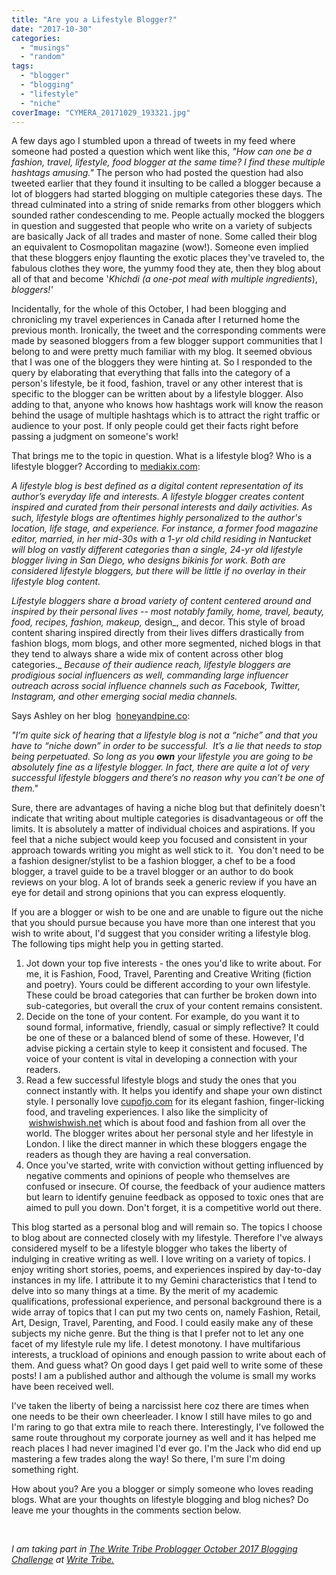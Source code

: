 ```yaml
---
title: "Are you a Lifestyle Blogger?"
date: "2017-10-30"
categories: 
  - "musings"
  - "random"
tags: 
  - "blogger"
  - "blogging"
  - "lifestyle"
  - "niche"
coverImage: "CYMERA_20171029_193321.jpg"
---
```


A few days ago I stumbled upon a thread of tweets in my feed where someone had posted a question which went like this, _"How can one be a fashion, travel, lifestyle, food blogger at the same time? I find these multiple hashtags amusing."_ The person who had posted the question had also tweeted earlier that they found it insulting to be called a blogger because a lot of bloggers had started blogging on multiple categories these days. The thread culminated into a string of snide remarks from other bloggers which sounded rather condescending to me. People actually mocked the bloggers in question and suggested that people who write on a variety of subjects are basically Jack of all trades and master of none. Some called their blog an equivalent to Cosmopolitan magazine (wow!). Someone even implied that these bloggers enjoy flaunting the exotic places they've traveled to, the fabulous clothes they wore, the yummy food they ate, then they blog about all of that and become '_Khichdi (a one-pot meal with multiple ingredients_), _bloggers!'_

Incidentally, for the whole of this October, I had been blogging and chronicling my travel experiences in Canada after I returned home the previous month. Ironically, the tweet and the corresponding comments were made by seasoned bloggers from a few blogger support communities that I belong to and were pretty much familiar with my blog. It seemed obvious that I was one of the bloggers they were hinting at. So I responded to the query by elaborating that everything that falls into the category of a person's lifestyle, be it food, fashion, travel or any other interest that is specific to the blogger can be written about by a lifestyle blogger. Also adding to that, anyone who knows how hashtags work will know the reason behind the usage of multiple hashtags which is to attract the right traffic or audience to your post. If only people could get their facts right before passing a judgment on someone's work!

That brings me to the topic in question. What is a lifestyle blog? Who is a lifestyle blogger? According to [mediakix.com](http://mediakix.com/2015/06/what-is-a-lifestyle-blogger/#gs.rZyNQ0I):

_A lifestyle blog is best defined as a digital content representation of its author’s everyday life and interests. A lifestyle blogger creates content inspired and curated from their personal interests and daily activities. As such, lifestyle blogs are oftentimes highly personalized to the author's location, life stage, and experience. For instance, a former food magazine editor, married, in her mid-30s with a 1-yr old child residing in Nantucket will blog on vastly different categories than a single, 24-yr old lifestyle blogger living in San Diego, who designs bikinis for work. Both are considered lifestyle bloggers, but there will be little if no overlay in their lifestyle blog content._

_Lifestyle bloggers share a broad variety of content centered around and inspired by their personal lives -- most notably family, home, travel, beauty, food, recipes, fashion, makeup,_ design_, and decor. This style of broad content sharing inspired directly from their lives differs drastically from fashion blogs, mom blogs, and other more segmented, niched blogs in that they tend to always share a wide mix of content across other blog categories._ _Because of their audience reach, lifestyle bloggers are prodigious social influencers as well, commanding large influencer outreach across social influence channels such as Facebook, Twitter, Instagram, and other emerging social media channels._

Says Ashley on her blog  [honeyandpine.co](http://www.honeyandpine.co/what-is-a-lifestyle-blog/):

_"I’m quite sick of hearing that a lifestyle blog is not a “niche” and that you have to “niche down” in order to be successful.  It’s a lie that needs to stop being perpetuated. So long as you **own** your lifestyle you are going to be absolutely fine as a lifestyle blogger. In fact, there are quite a lot of very successful lifestyle bloggers and there’s no reason why you can’t be one of them."_

Sure, there are advantages of having a niche blog but that definitely doesn't indicate that writing about multiple categories is disadvantageous or off the limits. It is absolutely a matter of individual choices and aspirations. If you feel that a niche subject would keep you focused and consistent in your approach towards writing you might as well stick to it.  You don't need to be a fashion designer/stylist to be a fashion blogger, a chef to be a food blogger, a travel guide to be a travel blogger or an author to do book reviews on your blog. A lot of brands seek a generic review if you have an eye for detail and strong opinions that you can express eloquently.

If you are a blogger or wish to be one and are unable to figure out the niche that you should pursue because you have more than one interest that you wish to write about, I'd suggest that you consider writing a lifestyle blog. The following tips might help you in getting started.

1. Jot down your top five interests - the ones you'd like to write about. For me, it is Fashion, Food, Travel, Parenting and Creative Writing (fiction and poetry). Yours could be different according to your own lifestyle. These could be broad categories that can further be broken down into sub-categories, but overall the crux of your content remains consistent.
2. Decide on the tone of your content. For example, do you want it to sound formal, informative, friendly, casual or simply reflective? It could be one of these or a balanced blend of some of these. However, I'd advise picking a certain style to keep it consistent and focused. The voice of your content is vital in developing a connection with your readers.
3. Read a few successful lifestyle blogs and study the ones that you connect instantly with. It helps you identify and shape your own distinct style. I personally love [cupofjo.com](https://cupofjo.com/) for its elegant fashion, finger-licking food, and traveling experiences. I also like the simplicity of  [wishwishwish.net](http://wishwishwish.net/) which is about food and fashion from all over the world. The blogger writes about her personal style and her lifestyle in London. I like the direct manner in which these bloggers engage the readers as though they are having a real conversation.
4. Once you've started, write with conviction without getting influenced by negative comments and opinions of people who themselves are confused or insecure. Of course, the feedback of your audience matters but learn to identify genuine feedback as opposed to toxic ones that are aimed to pull you down. Don't forget, it is a competitive world out there.

This blog started as a personal blog and will remain so. The topics I choose to blog about are connected closely with my lifestyle. Therefore I've always considered myself to be a lifestyle blogger who takes the liberty of indulging in creative writing as well. I love writing on a variety of topics. I enjoy writing short stories, poems, and experiences inspired by day-to-day instances in my life. I attribute it to my Gemini characteristics that I tend to delve into so many things at a time. By the merit of my academic qualifications, professional experience, and personal background there is a wide array of topics that I can put my two cents on, namely Fashion, Retail, Art, Design, Travel, Parenting, and Food. I could easily make any of these subjects my niche genre. But the thing is that I prefer not to let any one facet of my lifestyle rule my life. I detest monotony. I have multifarious interests, a truckload of opinions and enough passion to write about each of them. And guess what? On good days I get paid well to write some of these posts! I am a published author and although the volume is small my works have been received well.

I've taken the liberty of being a narcissist here coz there are times when one needs to be their own cheerleader. I know I still have miles to go and I'm raring to go that extra mile to reach there. Interestingly, I've followed the same route throughout my corporate journey as well and it has helped me reach places I had never imagined I'd ever go. I'm the Jack who did end up mastering a few trades along the way! So there, I'm sure I'm doing something right.

How about you? Are you a blogger or simply someone who loves reading blogs. What are your thoughts on lifestyle blogging and blog niches? Do leave me your thoughts in the comments section below.

 

_I am taking part in [The Write Tribe Problogger October 2017 Blogging Challenge](http://writetribe.com/write-tribe-problogger-october-2017-challenge/) at [Write Tribe.](http://writetribe.com/)_
